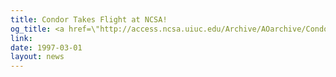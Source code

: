 ```yaml
---
title: Condor Takes Flight at NCSA!
og_title: <a href=\"http://access.ncsa.uiuc.edu/Archive/AOarchive/Condor.html\">Condor Takes Flight at NCSA!</a>
link: 
date: 1997-03-01
layout: news
---
```



